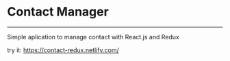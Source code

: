 # Contact Manager

  ---

Simple aplication to manage contact with React.js and Redux

try it: https://contact-redux.netlify.com/
